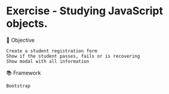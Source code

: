 # Exercise - Studying JavaScript objects.
 
 📌 Objective
 
 	Create a student registration form
	Show if the student passes, fails or is recovering
	Show modal with all information
  
 📚 Framework
 
  	Bootstrap
  

 
